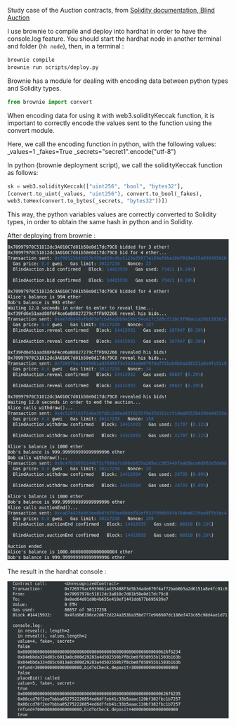 Study case of the Auction contracts, from [Solidity documentation, Blind Auction](https://docs.soliditylang.org/en/latest/solidity-by-example.html#blind-auction)

I use brownie to compile and deploy into hardhat in order to have the console.log feature.
You should start the hardhat node in another terminal and folder (`hh node`), then, in a terminal :

```bash
brownie compile
brownie run scripts/deploy.py
```

Brownie has a module for dealing with encoding data between python types and Solidity types.

```python
from brownie import convert
```

When encoding data for using it with web3.solidityKeccak function, it is important to
correctly encode the values sent to the function using the convert module.

Here, we call the encoding function in python, with the following values:
\_values=1
\_fakes=True
\_secrets="secret1".encode("utf-8")

In python (brownie deployment script), we call the solidityKeccak function as follows:

```python
sk = web3.solidityKeccak(["uint256", "bool", "bytes32"],
[convert.to_uint(_values, "uint256"), convert.to_bool(_fakes),
web3.toHex(convert.to_bytes(_secrets, "bytes32"))])
```

This way, the python variables values are correctly converted to Solidity types, in order to obtain the same hash in python and in Solidity.

After deploying from brownie :
![Deployment from brownie](BlindAuction_deploy.png)

The result in the hardhat console :

![Hardhat console ](BlindAuction_console.png)
